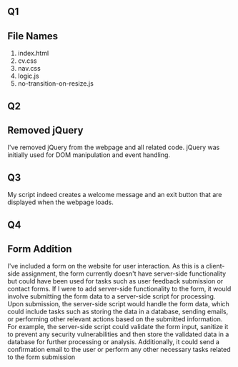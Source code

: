 ## **Q1**
## File Names
1. index.html
2. cv.css
3. nav.css
4. logic.js
5. no-transition-on-resize.js

## **Q2**
## Removed jQuery
I've removed jQuery from the webpage and all related code. jQuery was initially used for DOM manipulation and event handling.

## **Q3**
My script indeed creates a welcome message and an exit button that are displayed when the webpage loads.

## **Q4**
## Form Addition
I've included a form on the website for user interaction. As this is a client-side assignment, the form currently doesn't have server-side functionality but could have been used for tasks such as user feedback submission or contact forms.
If I were to add server-side functionality to the form, it would involve submitting the form data to a server-side script for processing. Upon submission, the server-side script would handle the form data, which could include tasks such as storing the data in a database, sending emails, or performing other relevant actions based on the submitted information. For example, the server-side script could validate the form input, sanitize it to prevent any security vulnerabilities and then store the validated data in a database for further processing or analysis. Additionally, it could send a confirmation email to the user or perform any other necessary tasks related to the form submission
